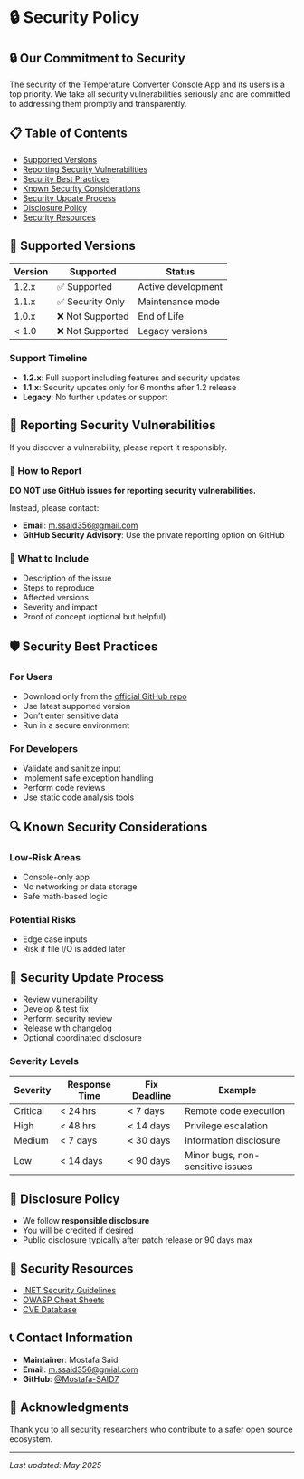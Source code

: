 # 🔒 Security Policy

## 🔒 Our Commitment to Security

The security of the Temperature Converter Console App and its users is a top priority. We take all security vulnerabilities seriously and are committed to addressing them promptly and transparently.

## 📋 Table of Contents

- [Supported Versions](#supported-versions)
- [Reporting Security Vulnerabilities](#reporting-security-vulnerabilities)
- [Security Best Practices](#security-best-practices)
- [Known Security Considerations](#known-security-considerations)
- [Security Update Process](#security-update-process)
- [Disclosure Policy](#disclosure-policy)
- [Security Resources](#security-resources)

## 🔧 Supported Versions

| Version | Supported          | Status              |
| ------- | ------------------ | ------------------- |
| 1.2.x   | ✅ Supported        | Active development  |
| 1.1.x   | ✅ Security Only    | Maintenance mode    |
| 1.0.x   | ❌ Not Supported    | End of Life         |
| < 1.0   | ❌ Not Supported    | Legacy versions     |

### Support Timeline

- **1.2.x**: Full support including features and security updates
- **1.1.x**: Security updates only for 6 months after 1.2 release
- **Legacy**: No further updates or support

## 🚨 Reporting Security Vulnerabilities

If you discover a vulnerability, please report it responsibly.

### 📧 How to Report

**DO NOT use GitHub issues for reporting security vulnerabilities.**

Instead, please contact:

- **Email**: [m.ssaid356@gmail.com](mailto:m.ssaid356@gmail.com)
- **GitHub Security Advisory**: Use the private reporting option on GitHub

### 📝 What to Include

- Description of the issue
- Steps to reproduce
- Affected versions
- Severity and impact
- Proof of concept (optional but helpful)

## 🛡️ Security Best Practices

### For Users

- Download only from the [official GitHub repo](https://github.com/Mostafa-SAID7/Temperature-Converter-Console-App)
- Use latest supported version
- Don’t enter sensitive data
- Run in a secure environment

### For Developers

- Validate and sanitize input
- Implement safe exception handling
- Perform code reviews
- Use static code analysis tools

## 🔍 Known Security Considerations

### Low-Risk Areas

- Console-only app
- No networking or data storage
- Safe math-based logic

### Potential Risks

- Edge case inputs
- Risk if file I/O is added later

## 🔄 Security Update Process

- Review vulnerability
- Develop & test fix
- Perform security review
- Release with changelog
- Optional coordinated disclosure

### Severity Levels

| Severity | Response Time | Fix Deadline | Example                                 |
|----------|----------------|--------------|-----------------------------------------|
| Critical | < 24 hrs       | < 7 days     | Remote code execution                   |
| High     | < 48 hrs       | < 14 days    | Privilege escalation                    |
| Medium   | < 7 days       | < 30 days    | Information disclosure                  |
| Low      | < 14 days      | < 90 days    | Minor bugs, non-sensitive issues        |

## 📢 Disclosure Policy

- We follow **responsible disclosure**
- You will be credited if desired
- Public disclosure typically after patch release or 90 days max

## 🔗 Security Resources

- [.NET Security Guidelines](https://learn.microsoft.com/en-us/dotnet/standard/security/)
- [OWASP Cheat Sheets](https://cheatsheetseries.owasp.org/)
- [CVE Database](https://cve.mitre.org/)

## 📞 Contact Information

- **Maintainer**: Mostafa Said  
- **Email**: [m.ssaid356@gmial.com](mailto:m.ssaid356@gmail.com)  
- **GitHub**: [@Mostafa-SAID7](https://github.com/Mostafa-SAID7)

## 🙏 Acknowledgments

Thank you to all security researchers who contribute to a safer open source ecosystem.

---

*Last updated: May 2025*
